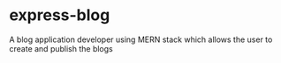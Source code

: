 # express-blog
A blog application developer using MERN stack which allows the user to create and publish the blogs
